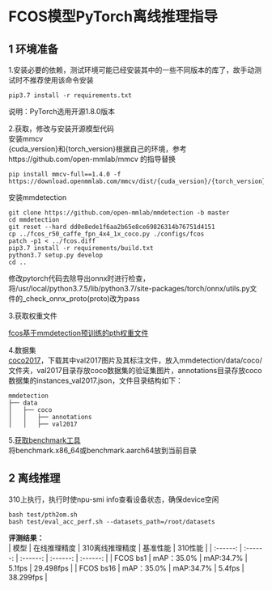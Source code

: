 # FCOS模型PyTorch离线推理指导

## 1 环境准备 

1.安装必要的依赖，测试环境可能已经安装其中的一些不同版本的库了，故手动测试时不推荐使用该命令安装  
```
pip3.7 install -r requirements.txt  
```
说明：PyTorch选用开源1.8.0版本



2.获取，修改与安装开源模型代码  
安装mmcv  
{cuda_version}和{torch_version}根据自己的环境，参考https://github.com/open-mmlab/mmcv 的指导替换
```shell
pip install mmcv-full==1.4.0 -f https://download.openmmlab.com/mmcv/dist/{cuda_version}/{torch_version}/index.html
```
安装mmdetection
```
git clone https://github.com/open-mmlab/mmdetection -b master
cd mmdetection
git reset --hard dd0e8ede1f6aa2b65e8ce69826314b76751d4151
cp ../fcos_r50_caffe_fpn_4x4_1x_coco.py ./configs/fcos  
patch -p1 < ../fcos.diff
pip3.7 install -r requirements/build.txt
python3.7 setup.py develop
cd ..
```
修改pytorch代码去除导出onnx时进行检查，将/usr/local/python3.7.5/lib/python3.7/site-packages/torch/onnx/utils.py文件的_check_onnx_proto(proto)改为pass

3.获取权重文件  

[fcos基于mmdetection预训练的pth权重文件](https://s3.ap-northeast-2.amazonaws.com/open-mmlab/mmdetection/models/fcos/fcos_r50_caffe_fpn_1x_4gpu_20190516-a7cac5ff.pth)  

4.数据集     
[coco2017](https://cocodataset.org/#download)，下载其中val2017图片及其标注文件，放入mmdetection/data/coco/文件夹，val2017目录存放coco数据集的验证集图片，annotations目录存放coco数据集的instances_val2017.json，文件目录结构如下：
```
mmdetection
├── data
│   ├── coco
│   │   ├── annotations
│   │   ├── val2017
```

5.[获取benchmark工具](https://support.huawei.com/enterprise/zh/ascend-computing/cann-pid-251168373/software/)  
将benchmark.x86_64或benchmark.aarch64放到当前目录  

## 2 离线推理 

310上执行，执行时使npu-smi info查看设备状态，确保device空闲  
```
bash test/pth2om.sh  
bash test/eval_acc_perf.sh --datasets_path=/root/datasets  
```
 **评测结果：**   
| 模型      | 在线推理精度  | 310离线推理精度  | 基准性能    | 310性能    |
| :------: | :------: | :------: | :------:  | :------:  | 
| FCOS bs1  | mAP：35.0% | mAP:34.7% |  5.1fps | 29.498fps | 
| FCOS bs16 | mAP：35.0% | mAP:34.7% | 5.4fps | 38.299fps | 



